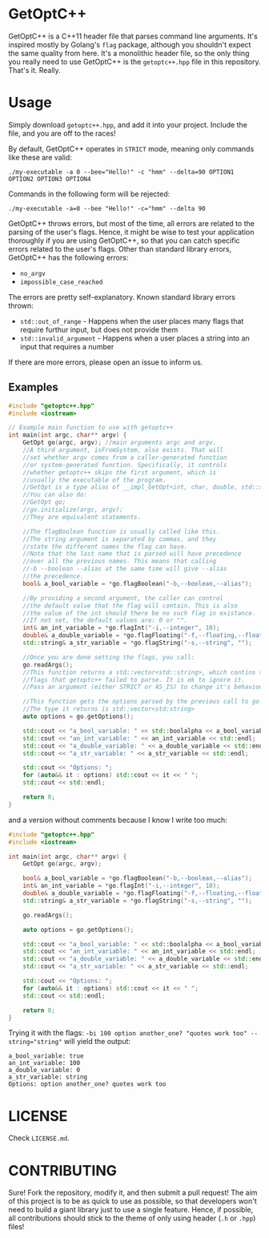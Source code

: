 # GetOptC++
GetOptC++ is a C++11 header file that parses command line arguments. It's inspired mostly by Golang's `flag` package, although you shouldn't expect the same quality from here.
It's a monolithic header file, so the only thing you really need to use GetOptC++ is the `getoptc++.hpp` file in this repository. That's it. Really.

# Usage
Simply download `getoptc++.hpp`, and add it into your project. Include the file, and you are off to the races!

By default, GetOptC++ operates in `STRICT` mode, meaning only commands like these are valid:
```
./my-executable -a 0 --bee="Hello!" -c "hmm" --delta=90 OPTION1 OPTION2 OPTION3 OPTION4
```
Commands in the following form will be rejected:
```
./my-executable -a=0 --bee "Hello!" -c="hmm" --delta 90
```

GetOptC++ throws errors, but most of the time, all errors are related to the parsing of the user's flags. Hence, it might be wise to test your application thoroughly if you are using GetOptC++, so that you can catch specific errors related to the user's flags. Other than standard library errors, GetOptC++ has the following errors:
- `no_argv`
- `impossible_case_reached`

The errors are pretty self-explanatory. Known standard library errors thrown:
- `std::out_of_range` - Happens when the user places many flags that require furthur input, but does not provide them
- `std::invalid_argument` - Happens when a user places a string into an input that requires a number

If there are more errors, please open an issue to inform us.

## Examples
```cpp
#include "getoptc++.hpp"
#include <iostream>

// Example main function to use with getoptc++
int main(int argc, char** argv) {
    GetOpt go(argc, argv); //main arguments argc and argv.
    //A third argument, isFromSystem, also exists. That will
    //set whether argv comes from a caller-generated function
    //or system-generated function. Specifically, it controls
    //whether getoptc++ skips the first argument, which is
    //usually the executable of the program.
    //GetOpt is a type alias of __impl_GetOpt<int, char, double, std::string>
    //You can also do:
    //GetOpt go;
    //go.initialize(argc, argv);
    //They are equivalent statements.

    //The flagBoolean function is usually called like this.
    //The string argument is separated by commas, and they
    //state the different names the flag can have.
    //Note that the last name that is parsed will have precedence
    //over all the previous names. This means that calling
    //-b --boolean --alias at the same time will give --alias
    //the precedence.
    bool& a_bool_variable = *go.flagBoolean("-b,--boolean,--alias");

    //By providing a second argument, the caller can control
    //the default value that the flag will contain. This is also
    //the value of the int should there be no such flag in existance.
    //If not set, the default values are: 0 or "".
    int& an_int_variable = *go.flagInt("-i,--integer", 10);
    double& a_double_variable = *go.flagFloating("-f,--floating,--float,--decimal", 0.0);
    std::string& a_str_variable = *go.flagString("-s,--string", "");

    //Once you are done setting the flags, you call:
    go.readArgs();
    //This function returns a std::vector<std::string>, which contins the
    //flags that getoptc++ failed to parse. It is ok to ignore it.
    //Pass an argument (either STRICT or AS_IS) to change it's behaviour. By default, it is on STRICT.

    //This function gets the options parsed by the previous call to go.readArgs
    //The type it returns is std::vector<std:string>
    auto options = go.getOptions();

    std::cout << "a_bool_variable: " << std::boolalpha << a_bool_variable << std::noboolalpha << std::endl;
    std::cout << "an_int_variable: " << an_int_variable << std::endl;
    std::cout << "a_double_variable: " << a_double_variable << std::endl;
    std::cout << "a_str_variable: " << a_str_variable << std::endl;

    std::cout << "Options: ";
    for (auto&& it : options) std::cout << it << " ";
    std::cout << std::endl;

    return 0;
}
```
and a version without comments because I know I write too much:
```cpp
#include "getoptc++.hpp"
#include <iostream>

int main(int argc, char** argv) {
    GetOpt go(argc, argv);

    bool& a_bool_variable = *go.flagBoolean("-b,--boolean,--alias");
    int& an_int_variable = *go.flagInt("-i,--integer", 10);
    double& a_double_variable = *go.flagFloating("-f,--floating,--float,--decimal", 0.0);
    std::string& a_str_variable = *go.flagString("-s,--string", "");

    go.readArgs();

    auto options = go.getOptions();

    std::cout << "a_bool_variable: " << std::boolalpha << a_bool_variable << std::noboolalpha << std::endl;
    std::cout << "an_int_variable: " << an_int_variable << std::endl;
    std::cout << "a_double_variable: " << a_double_variable << std::endl;
    std::cout << "a_str_variable: " << a_str_variable << std::endl;

    std::cout << "Options: ";
    for (auto&& it : options) std::cout << it << " ";
    std::cout << std::endl;

    return 0;
}
```

Trying it with the flags: `-bi 100 option another_one? "quotes work too" --string="string"` will yield the output:
```
a_bool_variable: true
an_int_variable: 100
a_double_variable: 0
a_str_variable: string
Options: option another_one? quotes work too
```

# LICENSE
Check `LICENSE.md`.

# CONTRIBUTING
Sure! Fork the repository, modify it, and then submit a pull request! The aim of this project is to be as quick to use as possible, so that developers won't need to build a giant library just to use a single feature. Hence, if possible, all contributions should stick to the theme of only using header (`.h` or `.hpp`) files!
